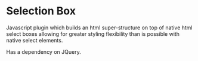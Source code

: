 Selection Box
=============

Javascript plugin which builds an html super-structure on top of native html select boxes allowing for
greater styling flexibility than is possible with native select elements.

Has a dependency on JQuery.
